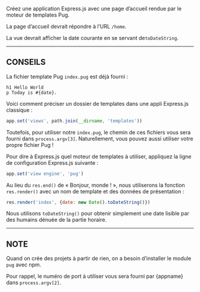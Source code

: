 Créez une application Express.js avec une page d’accueil rendue par le moteur
de templates Pug.

La page d’accueil devrait répondre à l’URL `/home`.

La vue devrait afficher la date courante en se servant de`toDateString`.

-----------------------------

## CONSEILS

La fichier template Pug `index.pug` est déjà fourni :

```pug
h1 Hello World
p Today is #{date}.
```

Voici comment préciser un dossier de templates dans une appli Express.js
classique :

```js
app.set('views', path.join(__dirname, 'templates'))
```

Toutefois, pour utiliser notre `index.pug`, le chemin de ces fichiers vous
sera fourni dans `process.argv[3]`.  Naturellement, vous pouvez aussi utiliser
votre propre fichier Pug !

Pour dire à Express.js quel moteur de templates à utiliser, appliquez la
ligne de configuration Express.js suivante :

```js
app.set('view engine', 'pug')
```

Au lieu du `res.end()` de « Bonjour, monde ! », nous utiliserons la fonction
`res.render()` avec un nom de template et des données de présentation :

```js
res.render('index', {date: new Date().toDateString()})
```

Nous utilisons `toDateString()` pour obtenir simplement une date lisible par
des humains dénuée de la partie horaire.

--------------------------------

## NOTE

Quand on crée des projets à partir de rien, on a besoin d’installer le module
`pug` avec npm.

Pour rappel, le numéro de port à utiliser vous sera fourni par {appname}
dans `process.argv[2]`.
